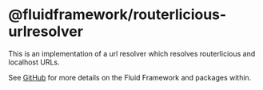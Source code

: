 # @fluidframework/routerlicious-urlresolver

This is an implementation of a url resolver which resolves routerlicious and localhost URLs.

See [GitHub](https://github.com/microsoft/FluidFramework) for more details on the Fluid Framework and packages within.
